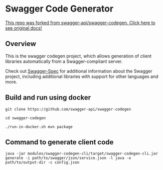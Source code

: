 # Swagger Code Generator

[This repo was forked from swagger-api/swagger-codegen. Click here to see original docs!](https://github.com/swagger-api/swagger-codegen)

## Overview
This is the swagger codegen project, which allows generation of client libraries automatically from a Swagger-compliant server.  

Check out [Swagger-Spec](https://github.com/swagger-api/swagger-spec) for additional information about the Swagger project, including additional libraries with support for other languages and more. 

## Build and run using docker

```
git clone https://github.com/swagger-api/swagger-codegen

cd swagger-codegen

./run-in-docker.sh mvn package
```

## Command to generate client code

```
java -jar modules/swagger-codegen-cli/target/swagger-codegen-cli.jar generate -i path/to/swagger/json/service.json -l java -o path/to/output-dir -c config.json
```

